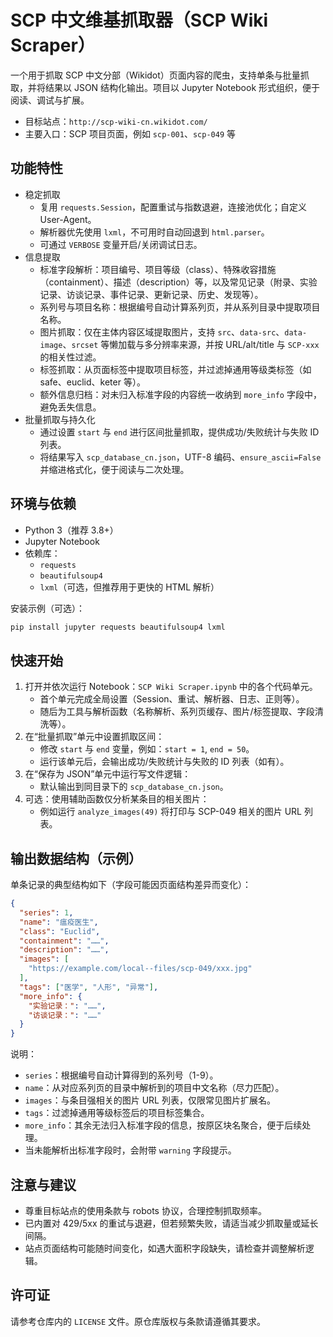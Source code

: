 # SCP 中文维基抓取器（SCP Wiki Scraper）

一个用于抓取 SCP 中文分部（Wikidot）页面内容的爬虫，支持单条与批量抓取，并将结果以 JSON 结构化输出。项目以 Jupyter Notebook 形式组织，便于阅读、调试与扩展。

- 目标站点：`http://scp-wiki-cn.wikidot.com/`
- 主要入口：SCP 项目页面，例如 `scp-001`、`scp-049` 等

## 功能特性
- 稳定抓取
  - 复用 `requests.Session`，配置重试与指数退避，连接池优化；自定义 User-Agent。
  - 解析器优先使用 `lxml`，不可用时自动回退到 `html.parser`。
  - 可通过 `VERBOSE` 变量开启/关闭调试日志。
- 信息提取
  - 标准字段解析：项目编号、项目等级（class）、特殊收容措施（containment）、描述（description）等，以及常见记录（附录、实验记录、访谈记录、事件记录、更新记录、历史、发现等）。
  - 系列号与项目名称：根据编号自动计算系列页，并从系列目录中提取项目名称。
  - 图片抓取：仅在主体内容区域提取图片，支持 `src`、`data-src`、`data-image`、`srcset` 等懒加载与多分辨率来源，并按 URL/alt/title 与 `SCP-xxx` 的相关性过滤。
  - 标签抓取：从页面标签中提取项目标签，并过滤掉通用等级类标签（如 safe、euclid、keter 等）。
  - 额外信息归档：对未归入标准字段的内容统一收纳到 `more_info` 字段中，避免丢失信息。
- 批量抓取与持久化
  - 通过设置 `start` 与 `end` 进行区间批量抓取，提供成功/失败统计与失败 ID 列表。
  - 将结果写入 `scp_database_cn.json`，UTF-8 编码、`ensure_ascii=False` 并缩进格式化，便于阅读与二次处理。

## 环境与依赖
- Python 3（推荐 3.8+）
- Jupyter Notebook
- 依赖库：
  - `requests`
  - `beautifulsoup4`
  - `lxml`（可选，但推荐用于更快的 HTML 解析）

安装示例（可选）：
```bash
pip install jupyter requests beautifulsoup4 lxml
```

## 快速开始
1. 打开并依次运行 Notebook：`SCP Wiki Scraper.ipynb` 中的各个代码单元。
   - 首个单元完成全局设置（Session、重试、解析器、日志、正则等）。
   - 随后为工具与解析函数（名称解析、系列页缓存、图片/标签提取、字段清洗等）。
2. 在“批量抓取”单元中设置抓取区间：
   - 修改 `start` 与 `end` 变量，例如：`start = 1`, `end = 50`。
   - 运行该单元后，会输出成功/失败统计与失败的 ID 列表（如有）。
3. 在“保存为 JSON”单元中运行写文件逻辑：
   - 默认输出到同目录下的 `scp_database_cn.json`。
4. 可选：使用辅助函数仅分析某条目的相关图片：
   - 例如运行 `analyze_images(49)` 将打印与 SCP-049 相关的图片 URL 列表。

## 输出数据结构（示例）
单条记录的典型结构如下（字段可能因页面结构差异而变化）：
```json
{
  "series": 1,
  "name": "瘟疫医生",
  "class": "Euclid",
  "containment": "……",
  "description": "……",
  "images": [
    "https://example.com/local--files/scp-049/xxx.jpg"
  ],
  "tags": ["医学", "人形", "异常"],
  "more_info": {
    "实验记录：": "……",
    "访谈记录：": "……"
  }
}
```
说明：
- `series`：根据编号自动计算得到的系列号（1-9）。
- `name`：从对应系列页的目录中解析到的项目中文名称（尽力匹配）。
- `images`：与条目强相关的图片 URL 列表，仅限常见图片扩展名。
- `tags`：过滤掉通用等级标签后的项目标签集合。
- `more_info`：其余无法归入标准字段的信息，按原区块名聚合，便于后续处理。
- 当未能解析出标准字段时，会附带 `warning` 字段提示。

## 注意与建议
- 尊重目标站点的使用条款与 robots 协议，合理控制抓取频率。
- 已内置对 429/5xx 的重试与退避，但若频繁失败，请适当减少抓取量或延长间隔。
- 站点页面结构可能随时间变化，如遇大面积字段缺失，请检查并调整解析逻辑。

## 许可证
请参考仓库内的 `LICENSE` 文件。原仓库版权与条款请遵循其要求。
